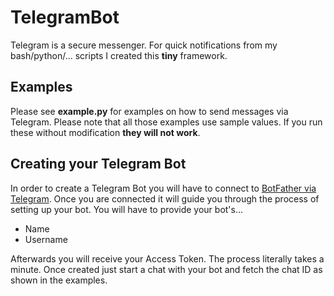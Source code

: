 # TelegramBot

Telegram is a secure messenger. For quick notifications from my bash/python/... scripts I created this **tiny**
framework.

## Examples

Please see **example.py** for examples on how to send messages via Telegram. Please note that all
those examples use sample values. If you run these without modification **they will not work**.

## Creating your Telegram Bot

In order to create a Telegram Bot you will have to connect to [BotFather via Telegram](https://telegram.me/botfather).
Once you are connected it will guide you through the process of setting up your bot. You will have to provide your bot's...

- Name
- Username

Afterwards you will receive your Access Token. The process literally takes a minute. Once created just start a chat with your
bot and fetch the chat ID as shown in the examples.

